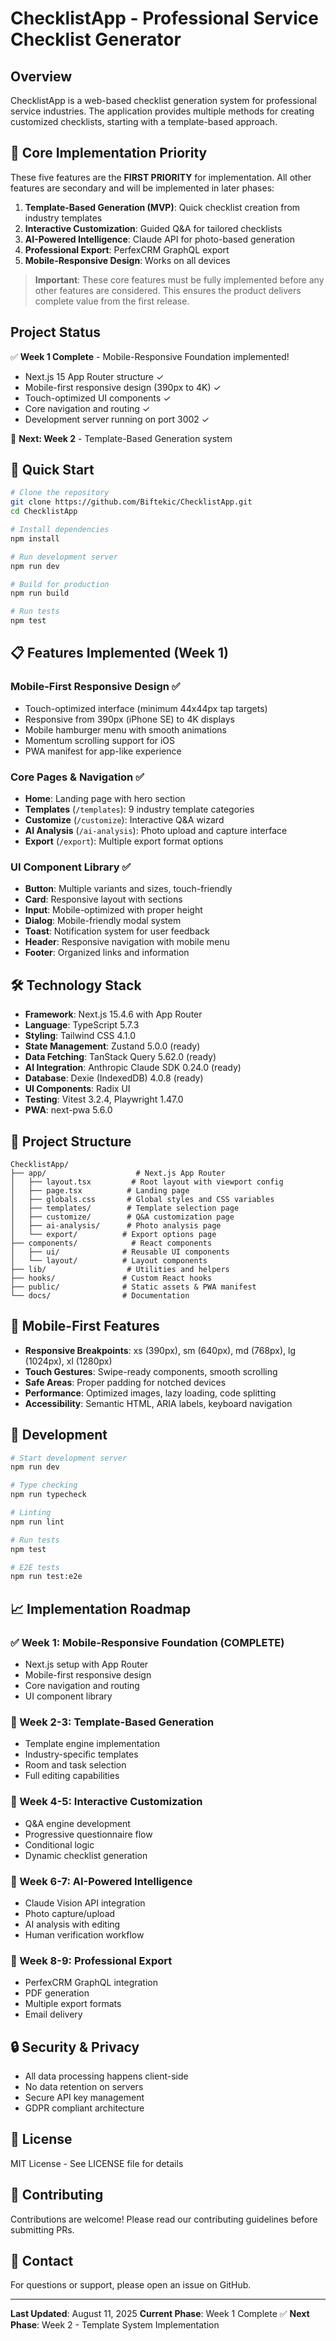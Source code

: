 # ChecklistApp - Professional Service Checklist Generator

## Overview

ChecklistApp is a web-based checklist generation system for professional service industries. The application provides multiple methods for creating customized checklists, starting with a template-based approach.

## 🎯 Core Implementation Priority

These five features are the **FIRST PRIORITY** for implementation. All other features are secondary and will be implemented in later phases:

1. **Template-Based Generation (MVP)**: Quick checklist creation from industry templates
2. **Interactive Customization**: Guided Q&A for tailored checklists  
3. **AI-Powered Intelligence**: Claude API for photo-based generation
4. **Professional Export**: PerfexCRM GraphQL export
5. **Mobile-Responsive Design**: Works on all devices

> **Important**: These core features must be fully implemented before any other features are considered. This ensures the product delivers complete value from the first release.

## Project Status

✅ **Week 1 Complete** - Mobile-Responsive Foundation implemented!
- Next.js 15 App Router structure ✓
- Mobile-first responsive design (390px to 4K) ✓
- Touch-optimized UI components ✓
- Core navigation and routing ✓
- Development server running on port 3002 ✓

🚧 **Next: Week 2** - Template-Based Generation system

## 🚀 Quick Start

```bash
# Clone the repository
git clone https://github.com/Biftekic/ChecklistApp.git
cd ChecklistApp

# Install dependencies
npm install

# Run development server
npm run dev

# Build for production
npm run build

# Run tests
npm test
```

## 📋 Features Implemented (Week 1)

### Mobile-First Responsive Design ✅
- Touch-optimized interface (minimum 44x44px tap targets)
- Responsive from 390px (iPhone SE) to 4K displays
- Mobile hamburger menu with smooth animations
- Momentum scrolling support for iOS
- PWA manifest for app-like experience

### Core Pages & Navigation ✅
- **Home**: Landing page with hero section
- **Templates** (`/templates`): 9 industry template categories
- **Customize** (`/customize`): Interactive Q&A wizard
- **AI Analysis** (`/ai-analysis`): Photo upload and capture interface
- **Export** (`/export`): Multiple export format options

### UI Component Library ✅
- **Button**: Multiple variants and sizes, touch-friendly
- **Card**: Responsive layout with sections
- **Input**: Mobile-optimized with proper height
- **Dialog**: Mobile-friendly modal system
- **Toast**: Notification system for user feedback
- **Header**: Responsive navigation with mobile menu
- **Footer**: Organized links and information

## 🛠️ Technology Stack

- **Framework**: Next.js 15.4.6 with App Router
- **Language**: TypeScript 5.7.3
- **Styling**: Tailwind CSS 4.1.0
- **State Management**: Zustand 5.0.0 (ready)
- **Data Fetching**: TanStack Query 5.62.0 (ready)
- **AI Integration**: Anthropic Claude SDK 0.24.0 (ready)
- **Database**: Dexie (IndexedDB) 4.0.8 (ready)
- **UI Components**: Radix UI
- **Testing**: Vitest 3.2.4, Playwright 1.47.0
- **PWA**: next-pwa 5.6.0

## 📁 Project Structure

```
ChecklistApp/
├── app/                    # Next.js App Router
│   ├── layout.tsx         # Root layout with viewport config
│   ├── page.tsx          # Landing page
│   ├── globals.css       # Global styles and CSS variables
│   ├── templates/        # Template selection page
│   ├── customize/        # Q&A customization page
│   ├── ai-analysis/      # Photo analysis page
│   └── export/          # Export options page
├── components/            # React components
│   ├── ui/              # Reusable UI components
│   └── layout/          # Layout components
├── lib/                  # Utilities and helpers
├── hooks/               # Custom React hooks
├── public/              # Static assets & PWA manifest
└── docs/                # Documentation
```

## 📱 Mobile-First Features

- **Responsive Breakpoints**: xs (390px), sm (640px), md (768px), lg (1024px), xl (1280px)
- **Touch Gestures**: Swipe-ready components, smooth scrolling
- **Safe Areas**: Proper padding for notched devices
- **Performance**: Optimized images, lazy loading, code splitting
- **Accessibility**: Semantic HTML, ARIA labels, keyboard navigation

## 🔧 Development

```bash
# Start development server
npm run dev

# Type checking
npm run typecheck

# Linting
npm run lint

# Run tests
npm test

# E2E tests
npm run test:e2e
```

## 📈 Implementation Roadmap

### ✅ Week 1: Mobile-Responsive Foundation (COMPLETE)
- Next.js setup with App Router
- Mobile-first responsive design
- Core navigation and routing
- UI component library

### 🚧 Week 2-3: Template-Based Generation
- Template engine implementation
- Industry-specific templates
- Room and task selection
- Full editing capabilities

### 📅 Week 4-5: Interactive Customization
- Q&A engine development
- Progressive questionnaire flow
- Conditional logic
- Dynamic checklist generation

### 📅 Week 6-7: AI-Powered Intelligence
- Claude Vision API integration
- Photo capture/upload
- AI analysis with editing
- Human verification workflow

### 📅 Week 8-9: Professional Export
- PerfexCRM GraphQL integration
- PDF generation
- Multiple export formats
- Email delivery

## 🔒 Security & Privacy

- All data processing happens client-side
- No data retention on servers
- Secure API key management
- GDPR compliant architecture

## 📄 License

MIT License - See LICENSE file for details

## 🤝 Contributing

Contributions are welcome! Please read our contributing guidelines before submitting PRs.

## 📧 Contact

For questions or support, please open an issue on GitHub.

---

**Last Updated**: August 11, 2025
**Current Phase**: Week 1 Complete ✅
**Next Phase**: Week 2 - Template System Implementation